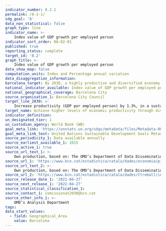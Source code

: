 ```yaml
---
indicator_number: 8.2.1
permalink: /8-2-1/
sdg_goal: '8'
data_non_statistical: false
graph_type: line
indicator_name: >-
    Index value of GDP growth per employed person
indicator_sort_order: 08-02-01
published: true
reporting_status: complete
target_id: '8.2'
graph_title: >-
    Index value of GDP growth per employed person
data_show_map: false
computation_units: Index and Percentage annual variation
data_disaggregation_information: 
barcelona_target: By 2030, a highly productive and diversified economy 
national_indicator_available: Index value of GDP growth per employed person
national_geographical_coverage: Barcelona City
source_organisation_1: Barcelona City Council
target_line_2030: >-
    Increase productivity (GDP per employed person) by 1.3%, in a sustained manner until 2030. Index value 2030: 123
target_name: Achieve higher levels of economic productivity through diversification, technological upgrading and innovation, including a focus on high value-added and labour-intensive sectors
indicator_definition:
un_designated_tier: 1
un_custodian_agency: World Bank (WB)
goal_meta_link: 'https://unstats.un.org/sdgs/metadata/files/Metadata-08-02-01.pdf'
goal_meta_link_text: United Nations Sustainable Development Goals Metadata (pdf 894kB)
source_periodicity_1: Data available annually
source_earliest_available_1: 2015
source_active_1: true
source_url_text_1: >-
    Own production, based on: The OMD’s Department of Data Dissemination on the evolution of the GDP and the quarterly average for the employed population every year
source_url_1: 'https://www.bcn.cat/estadistica/catala/dades/economia/pib/index.htm'
source_url_text_2: >-
    Own production, based on: The OMD’s Department of Data Dissemination on the evolution of the GDP and the quarterly average for the employed population every year
source_url_2: 'https://www.bcn.cat/estadistica/catala/dades/ttreball/index.htm)'
source_release_date_1: '2021-04-27'
source_next_release_1: '2022-04-27'
source_statistical_classification_1: 
source_contact_1: comissionat2030@bcn.cat
source_other_info_1: >-
    OMD’s Analysis Department
tags:
data_start_values:
  - field: Geographical_Area
    value: Barcelona
---
```

